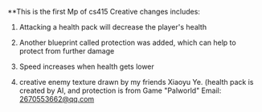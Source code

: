 **This is the first Mp of cs415 Creative changes includes:

1. Attacking a health pack will decrease the player's health

2. Another blueprint called protection was added, which can help to protect from further damage

3. Speed increases when health gets lower

4. creative enemy texture drawn by my friends Xiaoyu Ye. (health pack is created by AI, and protection is from Game "Palworld"
 Email: 2670553662@qq.com
